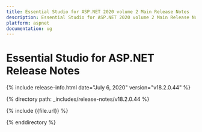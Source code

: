 ```yaml
---
title: Essential Studio for ASP.NET 2020 volume 2 Main Release Notes  
description: Essential Studio for ASP.NET 2020 volume 2 Main Release Notes  
platform: aspnet
documentation: ug
---
```


# Essential Studio for ASP.NET  Release Notes  

{% include release-info.html date="July 6, 2020"  version="v18.2.0.44" %} 


{% directory path: _includes/release-notes/v18.2.0.44 %}

{% include {{file.url}} %}

{% enddirectory %}